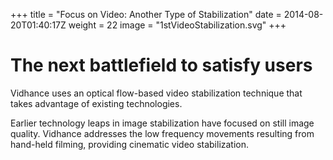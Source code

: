 +++
title = "Focus on Video: Another Type of Stabilization"
date = 2014-08-20T01:40:17Z
weight = 22
image = "1stVideoStabilization.svg"
+++
# The next battlefield to satisfy users

Vidhance uses an optical flow-based video stabilization technique that takes advantage of existing technologies.

Earlier technology leaps in image stabilization have focused on still image quality. Vidhance addresses the low frequency movements resulting from hand-held filming, providing cinematic video stabilization.
